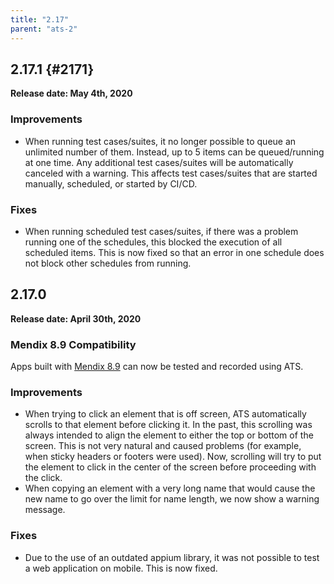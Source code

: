 ```yaml
---
title: "2.17"
parent: "ats-2"
---
```


## 2.17.1 {#2171}

**Release date: May 4th, 2020**

### Improvements

* When running test cases/suites, it no longer possible to queue an unlimited number of them. Instead, up to 5 items can be queued/running at one time. Any additional test cases/suites will be automatically canceled with a warning. This affects test cases/suites that are started manually, scheduled, or started by CI/CD.

### Fixes

* When running scheduled test cases/suites, if there was a problem running one of the schedules, this blocked the execution of all scheduled items. This is now fixed so that an error in one schedule does not block other schedules from running.

## 2.17.0

**Release date: April 30th, 2020**

### Mendix 8.9 Compatibility

Apps built with [Mendix 8.9](../studio-pro/8.9) can now be tested and recorded using ATS.

### Improvements

* When trying to click an element that is off screen, ATS automatically scrolls to that element before clicking it. In the past, this scrolling was always intended to align the element to either the top or bottom of the screen. This is not very natural and caused problems (for example, when sticky headers or footers were used). Now, scrolling will try to put the element to click in the center of the screen before proceeding with the click.
* When copying an element with a very long name that would cause the new name to go over the limit for name length, we now show a warning message.

### Fixes

* Due to the use of an outdated appium library, it was not possible to test a web application on mobile. This is now fixed.
